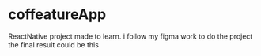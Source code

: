 # coffeatureApp

ReactNative project made to learn.
i follow my figma work to do the project 
the final result could be this 
